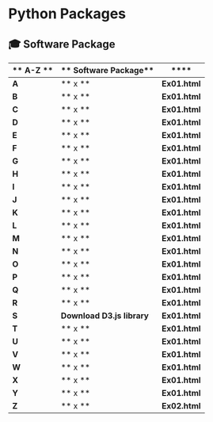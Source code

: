 # Python Packages



## 🎓 Software Package

| ** A-Z  **  |	** Software Package** |	**** |
| ---- | ---- | ---- |
| **A**	| ** x ** | **Ex01.html** |
| **B**	| ** x ** | **Ex01.html** |
| **C**	| ** x ** | **Ex01.html** |
| **D**	| ** x ** | **Ex01.html** |
| **E**	| ** x ** | **Ex01.html** |
| **F**	| ** x ** | **Ex01.html** |
| **G**	| ** x ** | **Ex01.html** |
| **H**	| ** x ** | **Ex01.html** |
| **I**	| ** x ** | **Ex01.html** |
| **J**	| ** x ** | **Ex01.html** |
| **K**	| ** x ** | **Ex01.html** |
| **L**	| ** x ** | **Ex01.html** |
| **M**	| ** x ** | **Ex01.html** |
| **N**	| ** x ** | **Ex01.html** |
| **O**	| ** x ** | **Ex01.html** |
| **P**	| ** x ** | **Ex01.html** |
| **Q**	| ** x ** | **Ex01.html** |
| **R**	| ** x ** | **Ex01.html** |
| **S**	| **Download D3.js library** | **Ex01.html** |
| **T**	| ** x ** | **Ex01.html** |
| **U**	| ** x ** | **Ex01.html** |
| **V**	| ** x ** | **Ex01.html** |
| **W**	| ** x ** | **Ex01.html** |
| **X**	| ** x ** | **Ex01.html** |
| **Y**	| ** x ** | **Ex01.html** |
| **Z**	| ** x ** | **Ex02.html** |
